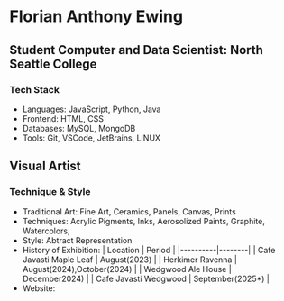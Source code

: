 # Florian Anthony Ewing
## Student Computer and Data Scientist: North Seattle College

### Tech Stack
- Languages: JavaScript, Python, Java
- Frontend: HTML, CSS
- Databases: MySQL, MongoDB
- Tools: Git, VSCode, JetBrains, LINUX

## Visual Artist
### Technique & Style
- Traditional Art: Fine Art, Ceramics, Panels, Canvas, Prints
- Techniques: Acrylic Pigments, Inks, Aerosolized Paints, Graphite, Watercolors, 
- Style: Abtract Representation
- History of Exhibition: 
| Location | Period |
|----------|--------|
| Cafe Javasti Maple Leaf | August(2023) |
| Herkimer Ravenna | August(2024),October(2024) |
| Wedgwood Ale House | December2024) |
| Cafe Javasti Wedgwood | September(2025*) |
- Website: 


